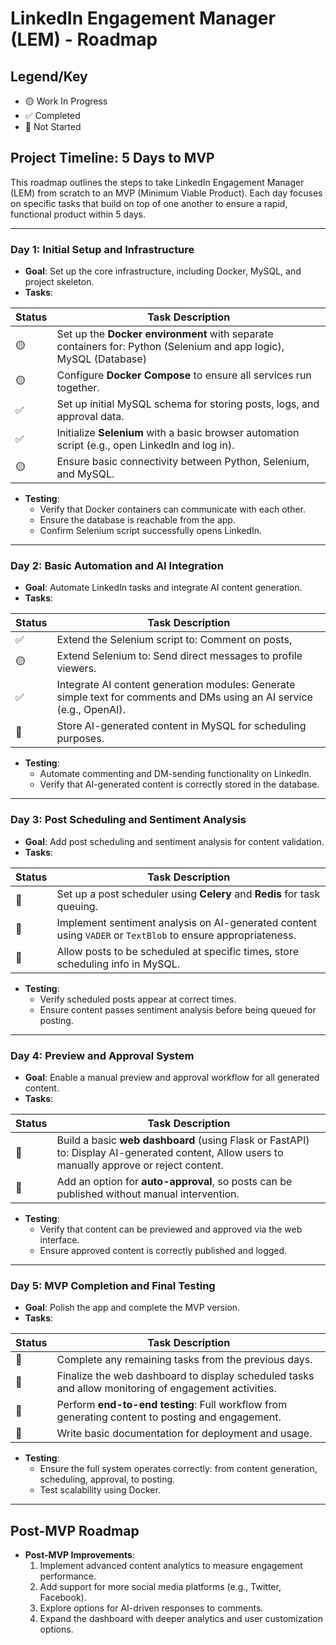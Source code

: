 # LinkedIn Engagement Manager (LEM) - Roadmap

## Legend/Key
- 🟡 Work In Progress
- ✅ Completed
- 🔴 Not Started

## Project Timeline: 5 Days to MVP

This roadmap outlines the steps to take LinkedIn Engagement Manager (LEM) from scratch to an MVP (Minimum Viable Product). Each day focuses on specific tasks that build on top of one another to ensure a rapid, functional product within 5 days.

---

### Day 1: Initial Setup and Infrastructure

- **Goal**: Set up the core infrastructure, including Docker, MySQL, and project skeleton.
- **Tasks**:

| Status | Task Description |
|-------|------------------|
| 🟡 | Set up the **Docker environment** with separate containers for: Python (Selenium and app logic), MySQL (Database) |
| 🟡 | Configure **Docker Compose** to ensure all services run together. |
| ✅ | Set up initial MySQL schema for storing posts, logs, and approval data. |
| ✅ | Initialize **Selenium** with a basic browser automation script (e.g., open LinkedIn and log in). |
| 🟡 | Ensure basic connectivity between Python, Selenium, and MySQL. |

- **Testing**:
  - Verify that Docker containers can communicate with each other.
  - Ensure the database is reachable from the app.
  - Confirm Selenium script successfully opens LinkedIn.

---

### Day 2: Basic Automation and AI Integration

- **Goal**: Automate LinkedIn tasks and integrate AI content generation.
- **Tasks**:

| Status | Task Description                                                                                                       |
|--------|------------------------------------------------------------------------------------------------------------------------|
| ✅      | Extend the Selenium script to: Comment on posts,                                                                       
| 🟡 | Extend Selenium to: Send direct messages to profile viewers.                                                           |
| ✅      | Integrate AI content generation modules: Generate simple text for comments and DMs using an AI service (e.g., OpenAI). |
| 🔴     | Store AI-generated content in MySQL for scheduling purposes.                                                           |

- **Testing**:
  - Automate commenting and DM-sending functionality on LinkedIn.
  - Verify that AI-generated content is correctly stored in the database.

---

### Day 3: Post Scheduling and Sentiment Analysis

- **Goal**: Add post scheduling and sentiment analysis for content validation.
- **Tasks**:

| Status | Task Description |
|--------|------------------|
| 🔴 | Set up a post scheduler using **Celery** and **Redis** for task queuing. |
| 🔴 | Implement sentiment analysis on AI-generated content using `VADER` or `TextBlob` to ensure appropriateness. |
| 🔴 | Allow posts to be scheduled at specific times, store scheduling info in MySQL. |

- **Testing**:
  - Verify scheduled posts appear at correct times.
  - Ensure content passes sentiment analysis before being queued for posting.

---

### Day 4: Preview and Approval System

- **Goal**: Enable a manual preview and approval workflow for all generated content.
- **Tasks**:

| Status | Task Description |
|--------|------------------|
| 🔴 | Build a basic **web dashboard** (using Flask or FastAPI) to: Display AI-generated content, Allow users to manually approve or reject content. |
| 🔴 | Add an option for **auto-approval**, so posts can be published without manual intervention. |

- **Testing**:
  - Verify that content can be previewed and approved via the web interface.
  - Ensure approved content is correctly published and logged.

---

### Day 5: MVP Completion and Final Testing

- **Goal**: Polish the app and complete the MVP version.
- **Tasks**:

| Status | Task Description |
|--------|------------------|
| 🔴 | Complete any remaining tasks from the previous days. |
| 🔴 | Finalize the web dashboard to display scheduled tasks and allow monitoring of engagement activities. |
| 🔴 | Perform **end-to-end testing**: Full workflow from generating content to posting and engagement. |
| 🔴 | Write basic documentation for deployment and usage. |

- **Testing**:
  - Ensure the full system operates correctly: from content generation, scheduling, approval, to posting.
  - Test scalability using Docker.

---

## Post-MVP Roadmap

- **Post-MVP Improvements**:
  1. Implement advanced content analytics to measure engagement performance.
  2. Add support for more social media platforms (e.g., Twitter, Facebook).
  3. Explore options for AI-driven responses to comments.
  4. Expand the dashboard with deeper analytics and user customization options.
